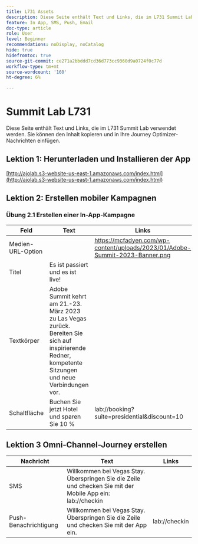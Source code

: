 ```yaml
---
title: L731 Assets
description: Diese Seite enthält Text und Links, die im L731 Summit Lab verwendet werden.
feature: In App, SMS, Push, Email
doc-type: article
role: User
level: Beginner
recommendations: noDisplay, noCatalog
hide: true
hidefromtoc: true
source-git-commit: ce271a2bbddd7cd36d773cc9360d9a0724f0c77d
workflow-type: tm+mt
source-wordcount: '160'
ht-degree: 6%

---
```



# Summit Lab L731

Diese Seite enthält Text und Links, die im L731 Summit Lab verwendet werden. Sie können den Inhalt kopieren und in Ihre Journey Optimizer-Nachrichten einfügen.

## Lektion 1: Herunterladen und Installieren der App

[http://ajolab.s3-website-us-east-1.amazonaws.com/index.html](http://ajolab.s3-website-us-east-1.amazonaws.com/index.html)

## Lektion 2: Erstellen mobiler Kampagnen

### Übung 2.1 Erstellen einer In-App-Kampagne

| Feld | Text | Links |
|----|----|----|
| Medien-URL-Option |  | https://mcfadyen.com/wp-content/uploads/2023/01/Adobe-Summit-2023-Banner.png |
| Titel | Es ist passiert und es ist live! |  |
| Textkörper | Adobe Summit kehrt am 21.-23. März 2023 zu Las Vegas zurück. Bereiten Sie sich auf inspirierende Redner, kompetente Sitzungen und neue Verbindungen vor. |  |
| Schaltfläche | Buchen Sie jetzt Hotel und sparen Sie 10 % | lab://booking?suite=presidential&amp;discount=10 |


## Lektion 3 Omni-Channel-Journey erstellen

| Nachricht | Text | Links |
|----|----|----|
| SMS | Willkommen bei Vegas Stay. Überspringen Sie die Zeile und checken Sie mit der Mobile App ein: lab://checkin |  |
| Push-Benachrichtigung | Willkommen bei Vegas Stay. Überspringen Sie die Zeile und checken Sie mit der App ein. | lab://checkin |
